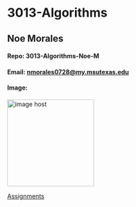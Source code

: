 # 3013-Algorithms

## Noe Morales

#### Repo: 3013-Algorithms-Noe-M

#### Email: nmorales0728@my.msutexas.edu

#### Image:

<img src="https://images2.imgbox.com/69/26/T9KwkV1z_o.jpg" width ="200" alt="image host"/></a>

[Assignments](Assignments)
